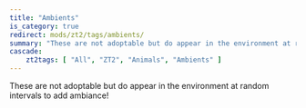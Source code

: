 ```yaml
---
title: "Ambients"
is_category: true
redirect: mods/zt2/tags/ambients/
summary: "These are not adoptable but do appear in the environment at random intervals to add ambiance!"
cascade:
    zt2tags: [ "All", "ZT2", "Animals", "Ambients" ]
---
```


These are not adoptable but do appear in the environment at random intervals to add ambiance!